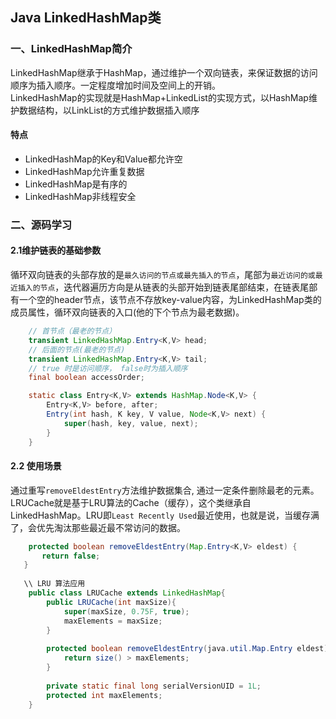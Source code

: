 ## Java LinkedHashMap类
### 一、LinkedHashMap简介
LinkedHashMap继承于HashMap，通过维护一个双向链表，来保证数据的访问顺序为插入顺序。一定程度增加时间及空间上的开销。  
LinkedHashMap的实现就是HashMap+LinkedList的实现方式，以HashMap维护数据结构，以LinkList的方式维护数据插入顺序 

#### 特点
- LinkedHashMap的Key和Value都允许空
- LinkedHashMap允许重复数据
- LinkedHashMap是有序的
- LinkedHashMap非线程安全

### 二、源码学习
#### 2.1维护链表的基础参数

循环双向链表的头部存放的是`最久访问的节点或最先插入的节点`，尾部为`最近访问的或最近插入的节点`，迭代器遍历方向是从链表的头部开始到链表尾部结束，在链表尾部有一个空的header节点，该节点不存放key-value内容，为LinkedHashMap类的成员属性，循环双向链表的入口(他的下个节点为最老数据)。

```java
	// 首节点（最老的节点）
	transient LinkedHashMap.Entry<K,V> head;
	// 后面的节点(最老的节点)
	transient LinkedHashMap.Entry<K,V> tail;
	// true 时是访问顺序， false时为插入顺序
	final boolean accessOrder;

	static class Entry<K,V> extends HashMap.Node<K,V> {
        Entry<K,V> before, after;
        Entry(int hash, K key, V value, Node<K,V> next) {
            super(hash, key, value, next);
        }
    }

```

#### 2.2 使用场景

通过重写`removeEldestEntry`方法维护数据集合, 通过一定条件删除最老的元素。  
LRUCache就是基于LRU算法的Cache（缓存），这个类继承自LinkedHashMap。LRU即`Least Recently Used`最近使用，也就是说，当缓存满了，会优先淘汰那些最近最不常访问的数据。

```java 
	protected boolean removeEldestEntry(Map.Entry<K,V> eldest) {
       return false;
   }
  
   \\ LRU 算法应用
   	public class LRUCache extends LinkedHashMap{
	    public LRUCache(int maxSize){
	        super(maxSize, 0.75F, true);
	        maxElements = maxSize;
	    }
	
	    protected boolean removeEldestEntry(java.util.Map.Entry eldest){
	        return size() > maxElements;
	    }
	
	    private static final long serialVersionUID = 1L;
	    protected int maxElements;
	}
   
```